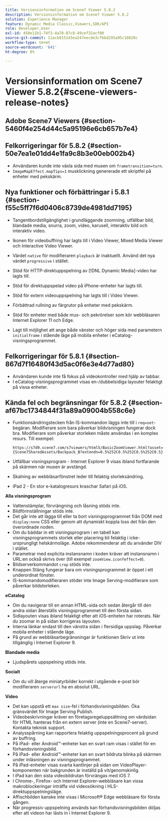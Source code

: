 ```yaml
---
title: Versionsinformation om Scene7 Viewer 5.8.2
description: Versionsinformation om Scene7 Viewer 5.8.2
solution: Experience Manager
feature: Dynamic Media Classic,Viewers,SDK/API
role: Developer,User
exl-id: 458e11b1-74f3-4a70-87c8-49cef32acf00
source-git-commit: 11acb9151d3ea247eecde3cfbbd295a95c10829c
workflow-type: tm+mt
source-wordcount: '641'
ht-degree: 0%

---
```


# Versionsinformation om Scene7 Viewer 5.8.2{#scene-viewers-release-notes}

## Adobe Scene7 Viewers {#section-5460f4e254d44c5a95196e6cb657b7e4}

## Felkorrigeringar för 5.8.2 {#section-50e7ea1e01dd4e1fa9c8b3e00eb002b4}

* Användaren kunde inte växla sida med musen om `frametransition=turn`.
* `ImageMapEffect.mapTips=1` musklickning genererade ett skriptfel på enheter med pekskärm.

## Nya funktioner och förbättringar i 5.8.1 {#section-f55c5ff7f6d0406c8739de4981dd7195}

* Tangentbordstillgänglighet i grundläggande zoomning, utfällbar bild, blandade media, snurra, zoom, video, karusell, interaktiv bild och interaktiv video.
* Ikonen för videobuffring har lagts till i Video Viewer, Mixed Media Viewer och Interactive Video Viewer.
* Värdet `native` för modifieraren `playback` är inaktuellt. Använd det nya värdet `progressive` i stället.

* Stöd för HTTP-direktuppspelning av [!DNL Dynamic Media]-video har lagts till.
* Stöd för direktuppspelad video på iPhone-enheter har lagts till.
* Stöd för extern videouppspelning har lagts till i Video Viewer.
* Förbättrad rullning av färgrutor på enheter med pekskärm.
* Stöd för enheter med både mus- och pekrörelser som kör webbläsaren Internet Explorer 11 och Edge.
* Lagt till möjlighet att ange både vänster och höger sida med parametern `initialframe` i stående läge på mobila enheter i eCatalog-visningsprogrammet.

## Felkorrigeringar för 5.8.1 {#section-867d7f16480f43d5ac0f6e3e4d77ad80}

* Användaren kunde inte få fokus på videokontroller med hjälp av tabbar.
* I eCatalog-visningsprogrammet visas en-/dubbelsidiga layouter felaktigt på vissa enheter.

## Kända fel och begränsningar för 5.8.2 {#section-af67bc1734844f31a89a09004b558c6e}

* Funktionsändringstecken från IS-kommandon läggs inte till i `req=set`-begäran. Modifierare som bara påverkar bildvisningen fungerar dock bra. Modifierare som påverkar storleken måste användas i en komplex resurs. Till exempel:

  `https://s7d9.scene7.com/s7viewers/html5/BasicZoomViewer.html?asset= {Scene7SharedAssets/Backpack_B?extendn=0.5%252C0.5%252C0.5%252C0.5}`

* Utfällbar visningsprogram - Internet Explorer 9 visas ibland fortfarande på skärmen när musen är avstängd.
* Skalning av webbläsarfönstret leder till felaktig storleksändring.
* iPad 2 - En stor e-katalogresurs kraschar Safari på iOS.

**Alla visningsprogram**

* Vattenstämplar, förvrängning och låsning stöds inte.
* Bildförinställningar stöds inte.
* Det går inte att lägga till eller ta bort visningsprogrammet från DOM med `display:none` CSS eller genom att dynamiskt koppla loss det från den överordnade noden.
* Om du bäddar in ett visningsprogram i en tabell kan visningsprogrammets storlek eller placering bli felaktig i icke-ursprungligt helskärmsläge. Adobe rekommenderar att du använder DIV i stället.
* Parametrar med explicita instansnamn i koden kräver att instansnamn i URL:en också skrivs över (till exempel `zoomView.iconfeffect=0`).
* Bildserverkommandot `crop` stöds inte.
* Knappen Stäng fungerar bara om visningsprogrammet är öppet i ett underordnat fönster.
* IS-kommandomodifieraren stöder inte Image Serving-modifierare som påverkar bildstorleken.

**eCatalog**

* Om du navigerar till en annan HTML-sida och sedan återgår till den andra sidan återställs visningsprogrammet till den första sidan.
* Sidlayouten visas ibland felaktigt efter att iOS-enheten har roterats. När du zoomar in på sidan korrigeras layouten.
* Interna länkar endast till den vänstra sidan i flersidiga uppslag. Påverkar mobila enheter i stående läge.
* På grund av webbläsarbegränsningar är funktionen Skriv ut inte tillgänglig i Internet Explorer 9.

**Blandade media**

* Ljudspårets uppspelning stöds inte.

**Socialt**

* Om du vill återge miniatyrbilder korrekt i utgående e-post bör modifieraren `serverurl` ha en absolut URL.

**Video**

* Det kan uppstå ett `max size`-fel i förhandsvisningsbilden. Öka gränsvärdet för Image Serving Publish.
* Videobeskrivningar kräver en företagsregeluppsättning om värdsidan för HTML hanteras från en extern server (inte en Scene7-server). Kontakta teknisk support.
* Analysspårning kan rapportera felaktig uppspelningsprocent på grund av buffring.
* På iPad- eller Android™-enheter kan en svart ram visas i stället för en förhandsvisningsbild.
* På iPad- eller Android™-enheter kan en svart bildruta blinka på skärmen under inläsningen av visningsprogrammet.
* På iPad-enheter visas svarta kantlinjer på sidan om VideoPlayer-komponenten när bakgrunden är inställd på vit/genomskinlig.
* I iPad kan den sista videobildrutan förvrängas med iOS 7.
* I Chrome-, Firefox- och Internet Explorer-webbläsare kan vissa makroblockeringar inträffa vid videosökning i HLS-direktuppspelningsläge.
* Affischbilden kanske inte visas i Microsoft® Edge webbläsare för första gången.
* När progressiv uppspelning används kan förhandsvisningsbilden döljas efter att videon har lästs in i Internet Explorer 9.
